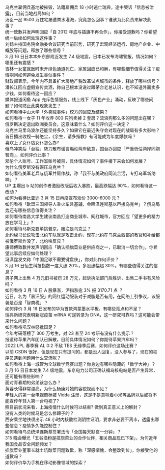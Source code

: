 乌克兰雇佣兵基地被摧毁，法籍雇佣兵 18 小时逃亡瑞典，途中哭诉「信息被泄露」，目前当地战局如何？  
汤臣一品 9500 万住宅屡遭粪水灌溉，究竟怎么回事？谁该为此负责来解决此事？  
统一致歉并发声明回应「自 2012 年底与插旗不再合作」，你接受道歉吗？你希望统一后续如何处理这件事？  
刘鹤主持国务院金融委会议研究当前形势，研究了宏观经济运行、房地产企业、中概股等问题，释放了哪些信号？  
3 月 16 日日本本州东部附近发生 7.4 级地震，日本已发布海啸警报，情况如何？哪里还有震感？  
吉林一女童就医时未开绿色通道死亡，家属回应已和解，有哪些细节值得关注？疫情期间如何避免发生类似事件？  
财政部表示，今年内不具备扩大房地产税改革试点城市的条件，释放了哪些信号？  
潘长江回应虚假宣传卖酒，称自己根本没说过跟茅台老总认识，也不知道外面卖多少钱，如何看待这一回应？  
媒体报道闲鱼 App 充斥色情服务，线上线下「灰色产业」涌动，反映了哪些问题？如何防止此类现象发生？  
如何看待中山大学「外卖贼事件」校方的回应及结果？  
如何看待一女子 11 年收养 800 只狗卖掉 2 套房？流浪狗那么多的问题出在哪？  
俄罗斯决定退出欧洲委员会，这意味着什么？如何评价这一决定？  
乌克兰马里乌波尔还能坚持多久？如果它在最近失守会对现在的战局有多大影响？  
首日播出收视一骑绝尘，《余生，请多指教》有可能成为年度爆款吗？  
喜欢上了女仆店女仆怎么办?  
俄乌冲突后「台独」势力散布谣言煽动两岸敌意，国台办回应「严重低估两岸同胞智商」，如何评价此事？  
邓伦个人账号、工作室账号被禁，具体情况如何？事件接下来会如何发展？  
为什么俄罗斯没有碾压乌克兰？  
如何看待美军老兵与俄军并肩作战，称「我不与美政府同流合污，专打乌军新纳粹」？  
UP 主爆出 b 站的创作者激励改版后收入暴跌，最高跌幅达 90%，如何看待这一改动？  
如何为看待比亚迪 3 月 15 日再度宣布涨价 3000-6000 元？  
如何看待「欧盟三国领导人乘火车赴基辅，会晤泽连斯基以声援乌克兰」？俄乌局势还有哪些信息值得关注？  
如何看待南昌大学生建议南昌打造商业城市、网红城市，官方回应「望更多的精力放在学习上」?  
如何看待马斯克要单挑普京，赌注是乌克兰？  
北约秘书长说攻击北约车队就是攻击北约，现在北约在乌克兰西部的教官和补给都被俄罗斯炸没了，北约啥反应？  
康师傅致歉并发声明回应「确认插旗菜业是供应商之一，已取消一切合作」，你希望此事后续应如何处理？  
冯潇霆发文称「中国足球不需要键盘侠」，你对此作何评价？  
3 月 16 日恒生科技指数一度大涨 20%，多股涨幅超 30%，有哪些值得关注的信息？  
男子网上出售 4 万元旧书被罚 28 万元，起诉执法部门后胜诉，出售二手书有风险吗？  
如何看待 3 月 16 日 A 股暴涨，沪指涨逾 3% 报 3170.71 点 ？  
近日，名为「暴汗服」的网红运动服装对于减脂是否有用，在网络上引争议，该服装是否是「智商税」？  
如何评价 3 月 16 日发布的华为首款鸿蒙墨水平板，有哪些亮点和不足？  
瑞典新研究表明新冠疫苗 mRNA 可逆转录为 DNA，这一研究可靠吗？这可能会带来什么问题？  
如何看待巩汉林怒批国足？  
今年考研落榜了 300 万考生，对 23 甚至 24 考研有没有什么提示？  
报道称苹果汽车团队已解散，目前具体情况如何？你期待苹果汽车吗？  
2022 LPL 春季赛 AL 0:2 不敌 TES 无缘季后赛，如何评价这场比赛？  
以前 CSDN 很好，但是现在只有提问的，都是没人回复，没人参与了，现在的程序员遇到问题用什么交流呢？  
如何看待上海一城管为全球数学竞赛出题？你身边有哪些隐藏的「数学大神」？  
3 月 16 日日本发生 7.4 级地震，东京电力公司正确认福岛核电站是否产生异常，还可能有哪些影响？  
面对青春期的弟弟该怎么办？  
黄蓉长得非常漂亮，为什么杨康对她的容貌视而不见？  
年轻人的第一台电视商标被 Vidda 注册，这是不是意味着小米等品牌以后或将不能宣传年轻人第一台电视了?  
照目前状况来看，上海疫情什么时候可以结束? 做到真正意义上的解封？  
没有人类的时候马是怎么修蹄子的？  
西安乘坐地铁须出示 48 小时内核酸检测阴性证明，要求非必要不离市，透露出哪些信息？疫情多久能控制住？  
如何看待乌总统泽连斯基签署法令「全国每天默哀一分钟」？  
315 晚会曝光「五谷渔粉是插旗菜业的合作伙伴，相关商品现已下架」，为何近年我国食品安全问题频发？  
插旗菜业董事长就土坑酸菜问题致歉，称「深感惭愧，会整改到位」，你接受他的道歉吗？  
如何评价华为手机在移动影像领域的探索？  
